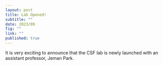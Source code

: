 ```yaml
---
layout: post
title: Lab Opened!
subtitle: ""
date: 2023/09
fig: ""
link: ""
published: true
---
```


It is very exciting to announce that the CSF lab is newly launched with an assistant professor, Jeman Park.
